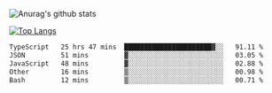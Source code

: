 ![Anurag's github stats](https://github-readme-stats-rosy-xi.vercel.app/api?username=wkmyws&show_icons=true&theme=transparent&count_private=true)

[![Top Langs](https://github-readme-stats-rosy-xi.vercel.app/api/top-langs/?username=wkmyws&layout=pie&hide=C%23,html,matlab,asp.net,css,Mathematica)](https://github.com/wkmyws)

<!--START_SECTION:waka-->

```txt
TypeScript   25 hrs 47 mins  ██████████████████████▓░░   91.11 %
JSON         51 mins         ▓░░░░░░░░░░░░░░░░░░░░░░░░   03.05 %
JavaScript   48 mins         ▓░░░░░░░░░░░░░░░░░░░░░░░░   02.88 %
Other        16 mins         ▒░░░░░░░░░░░░░░░░░░░░░░░░   00.98 %
Bash         12 mins         ▒░░░░░░░░░░░░░░░░░░░░░░░░   00.71 %
```

<!--END_SECTION:waka-->
